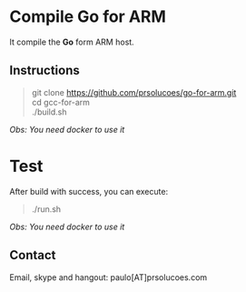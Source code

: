 # Compile Go for ARM

It compile the **Go** form ARM host.  

## Instructions

> git clone https://github.com/prsolucoes/go-for-arm.git    
> cd gcc-for-arm  
> ./build.sh  

*Obs: You need docker to use it*

# Test

After build with success, you can execute:

> ./run.sh  

 *Obs: You need docker to use it*

## Contact

Email, skype and hangout: paulo[AT]prsolucoes.com

